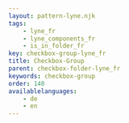 ```yaml
---
layout: pattern-lyne.njk
tags: 
    - lyne_fr
    - lyne_components_fr
    - is_in_folder_fr
key: checkbox-group-lyne_fr
title: Checkbox-Group
parent: checkbox-folder-lyne_fr
keywords: checkbox-group
order: 140
availablelanguages: 
    - de
    - en
---
```

